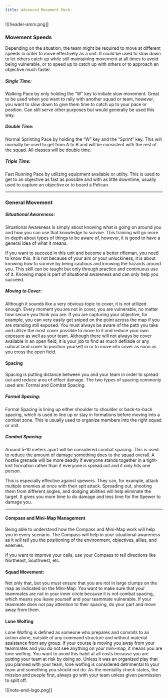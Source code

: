```yaml
---
title: Advanced Movement Mech.
---
```

![[header-amm.png]]
### Movement Speeds

Depending on the situation, the team might be required to move at different speeds in order to move effectively as a unit. It could be used to slow down to let others catch up while still maintaining movement at all times to avoid being vulnerable, or to speed up to catch up with others or to approach an objective much faster.

##### Single Time:

Walking Pace by only holding the “W” key to initiate slow movement. Great to be used when you want to rally with another squad or team, however, you want to slow down to give them time to catch up to your pace or position. Can still serve other purposes but would generally be used this way.

##### Double Time:

Normal Sprinting Pace by holding the “W” key and the “Sprint” key. This will normally be used to get from A to B and will be consistent with the rest of the squad. All classes will be double time.

##### Triple Time:

Fast Running Pace by utilizing equipment available or utility. This is used to get to an objective as fast as possible and with as little downtime, usually used to capture an objective or to board a Pelican.

***
### General Movement

##### Situational Awareness:

Situational Awareness is simply about knowing what is going on around you and how you can use that knowledge to survive. This training will go more in-depth about types of things to be aware of, however, it is good to have a general idea of what it means.

If you want to succeed in this unit and become a better rifleman, you need to know this. It is not because of your aim or your unluckiness, it is about knowing how to survive by being cautious and knowing the hazards around you. This skill can be taught but only through practice and continuous use of it. Knowing maps is part of situational awareness and can only help you succeed.

##### Moving to Cover:

Although it sounds like a very obvious topic to cover, it is not utilized enough. Every moment you are not in cover, you are vulnerable, no matter how secure you think you are. If you are capturing your objective, for example, you can very easily get sniped on the point across the map if you are standing still exposed. You must always be aware of the path you take and utilize the most cover possible to move to it and reduce your own exposure as well as your team. Although there will not always be cover available in an open field, it is your job to find as much defilade or any natural land cover to position yourself in or to move into cover as soon as you cross the open field.

#### Spacing

Spacing is putting distance between you and your team in order to spread out and reduce area of effect damage. The two types of spacing commonly used are: Formal and Combat Spacing.

##### Formal Spacing:

Formal Spacing is lining up either shoulder to shoulder or back-to-back spacing, which is used to line up or stay in formations before moving into a combat zone. This is usually used to organize members into the right squad or unit.

##### Combat Spacing:

Around 5-10 meters apart will be considered combat spacing. This is used to reduce the amount of damage something does to the squad overall. A hostile grenade will be more deadly if everyone stands together in a tight-knit formation rather than if everyone is spread out and it only hits one person.

This is especially effective against spewers. They can, for example, attack multiple enemies at once with their spit attack. Spreading out, shooting them from different angles, and dodging abilities will help eliminate the target. It gives you more time to do damage and less time for the Spewer to damage you.

***
#### Compass and Mini-Map Management

Being able to understand how the Compass and Mini-Map work will help you in every scenario. The Compass will help in your situational awareness as it will tell you the positioning of the environment, objectives, allies, and enemies.

If you want to improve your calls, use your Compass to tell directions like Northeast, Southwest, etc.

#### Squad Movement:

Not only that, but you must ensure that you are not in large clumps on the map as indicated on the Mini-Map. You want to make sure that your teammates are not in your inner circle because it is not combat spacing, which means you leave yourself and your teammate vulnerable. If your teammate does not pay attention to their spacing, do your part and move away from them.

#### Lone Wolfing

Lone Wolfing is defined as someone who prepares and commits to an action alone, outside of any command structure and without material assistance from any group. If your course is moving you away from your teammates and you do not see anything on your mini-map, it means you are lone wolfing. You want to avoid this habit at all costs because you are putting your team at risk by doing so. Unless it was an organized play that you planned with your team, lone wolfing is considered detrimental to your team and something you should not do. As the mentality check states, the mission and people first, always go with your team unless given permission to split off.

![[note-end-logo.png]]